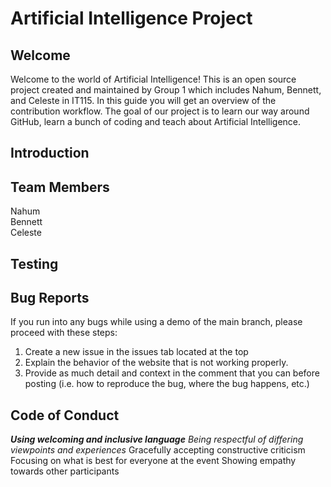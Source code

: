 <h1>Artificial Intelligence Project</h1>

<h2>Welcome</h2>
Welcome to the world of Artificial Intelligence! This is an open source project created and maintained by Group 1 which includes Nahum, Bennett, and Celeste in IT115. In this guide you will get an overview of the contribution workflow. The goal of our project is to learn our way around GitHub, learn a bunch of coding and teach about Artificial Intelligence.

<h2>Introduction</h2>

<h2>Team Members</h2>
Nahum
<br>
Bennett
<br>
Celeste

<h2>Testing</h2>

<h2>Bug Reports</h2>

If you run into any bugs while using a demo of the main branch, please proceed with these steps:

1. Create a new issue in the issues tab located at the top
2. Explain the behavior of the website that is not working properly.
3. Provide as much detail and context in the comment that you can before posting (i.e. how to reproduce the bug, where the bug happens, etc.)

<h2>Code of Conduct</h2>

***Using welcoming and inclusive language***
*Being respectful of differing viewpoints and experiences*
Gracefully accepting constructive criticism
Focusing on what is best for everyone at the event
Showing empathy towards other participants
    
